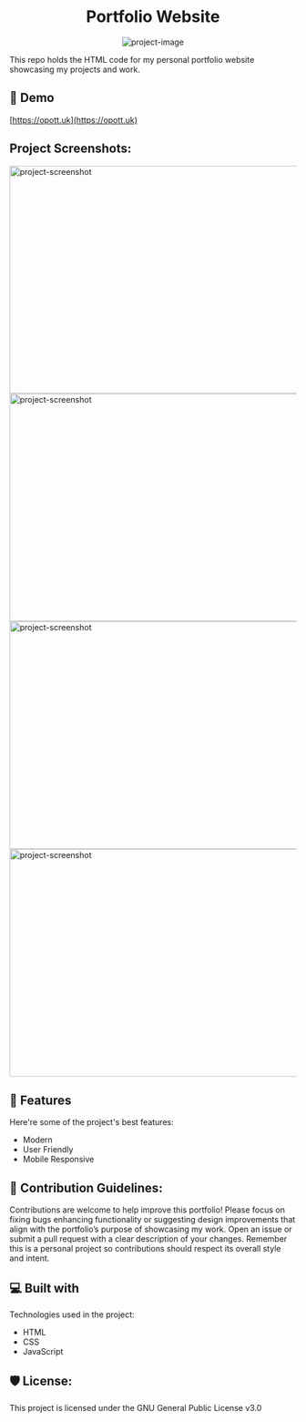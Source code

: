<h1 align="center" id="title">Portfolio Website</h1>

<p align="center"><img src="https://socialify.git.ci/Opott/portfolio/image?description=1&amp;font=Raleway&amp;forks=1&amp;issues=1&amp;language=1&amp;name=1&amp;owner=1&amp;pattern=Signal&amp;pulls=1&amp;stargazers=1&amp;theme=Dark" alt="project-image"></p>

<p id="description">This repo holds the HTML code for my personal portfolio website showcasing my projects and work.</p>

<h2>🚀 Demo</h2>

[https://opott.uk](https://opott.uk)

<h2>Project Screenshots:</h2>

<img src="https://cloud-1awivio4f-hack-club-bot.vercel.app/0img_0001.jpg" alt="project-screenshot" width="700" height="400/">

<img src="https://cloud-1awivio4f-hack-club-bot.vercel.app/1img_0002.jpg" alt="project-screenshot" width="700" height="400/">

<img src="https://cloud-1awivio4f-hack-club-bot.vercel.app/2img_0003.jpg" alt="project-screenshot" width="700" height="400/">

<img src="https://cloud-1awivio4f-hack-club-bot.vercel.app/3img_0004.jpg" alt="project-screenshot" width="700" height="400/">

  
  
<h2>🧐 Features</h2>

Here're some of the project's best features:

*   Modern
*   User Friendly
*   Mobile Responsive

<h2>🍰 Contribution Guidelines:</h2>

Contributions are welcome to help improve this portfolio! Please focus on fixing bugs enhancing functionality or suggesting design improvements that align with the portfolio’s purpose of showcasing my work. Open an issue or submit a pull request with a clear description of your changes. Remember this is a personal project so contributions should respect its overall style and intent.

  
  
<h2>💻 Built with</h2>

Technologies used in the project:

*   HTML
*   CSS
*   JavaScript

<h2>🛡️ License:</h2>

This project is licensed under the GNU General Public License v3.0